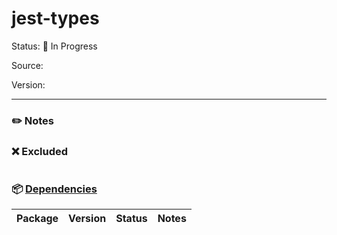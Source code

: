 # jest-types

Status: :hammer: In Progress

Source: 

Version: 

---

### :pencil2: Notes

### :x: Excluded
```
```

### :package: [Dependencies]()
| Package | Version | Status | Notes |
| - | - | - | - |
